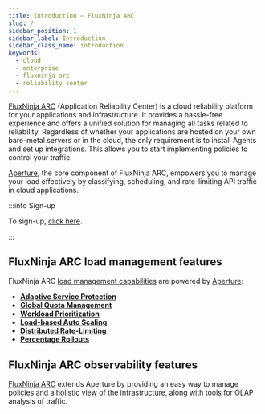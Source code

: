 ```yaml
---
title: Introduction – FluxNinja ARC
slug: /
sidebar_position: 1
sidebar_label: Introduction
sidebar_class_name: introduction
keywords:
  - cloud
  - enterprise
  - fluxninja arc
  - reliability center
---
```


[FluxNinja ARC][] (Application Reliability Center) is a cloud reliability
platform for your applications and infrastructure. It provides a hassle-free
experience and offers a unified solution for managing all tasks related to
reliability. Regardless of whether your applications are hosted on your own
bare-metal servers or in the cloud, the only requirement is to install Agents
and set up integrations. This allows you to start implementing policies to
control your traffic.

[Aperture][], the core component of FluxNinja ARC, empowers you to manage your
load effectively by classifying, scheduling, and rate-limiting API traffic in
cloud applications.

:::info Sign-up

To sign-up, [click here][sign-up].

:::

## FluxNinja ARC load management features

FluxNinja ARC [load management capabilities][] are powered by [Aperture][]:

- **[Adaptive Service Protection](/use-cases/adaptive-service-protection/adaptive-service-protection.md)**
- **[Global Quota Management](/use-cases/managing-quotas/managing-quotas.md)**
- **[Workload Prioritization](/use-cases/adaptive-service-protection/workload-prioritization.md)**
- **[Load-based Auto Scaling](/use-cases/auto-scaling/load-based-auto-scaling.md)**
- **[Distributed Rate-Limiting](/use-cases/rate-limiting/rate-limiting.md)**
- **[Percentage Rollouts](/use-cases/percentage-rollouts/percentage-rollouts.md)**

## FluxNinja ARC observability features

[FluxNinja ARC][] extends Aperture by providing an easy way to manage policies
and a holistic view of the infrastructure, along with tools for OLAP analysis of
traffic.

[FluxNinja ARC]: https://www.fluxninja.com/product
[sign-up]: https://app.fluxninja.com/sign-up
[Aperture]: /introduction.md
[load management capabilities]: /introduction.md#load-management-capabilities
